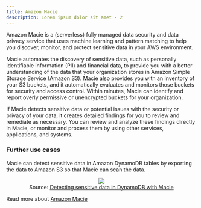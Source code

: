 ```yaml
---
title: Amazon Macie
description: Lorem ipsum dolor sit amet - 2
---
```


Amazon Macie is a (serverless) fully managed data security and data privacy service that uses machine learning and pattern matching to help you discover, monitor, and protect sensitive data in your AWS environment.

Macie automates the discovery of sensitive data, such as personally identifiable information (PII) and financial data, to provide you with a better understanding of the data that your organization stores in Amazon Simple Storage Service (Amazon S3). Macie also provides you with an inventory of your S3 buckets, and it automatically evaluates and monitors those buckets for security and access control. Within minutes, Macie can identify and report overly permissive or unencrypted buckets for your organization.

If Macie detects sensitive data or potential issues with the security or privacy of your data, it creates detailed findings for you to review and remediate as necessary. You can review and analyze these findings directly in Macie, or monitor and process them by using other services, applications, and systems.

### Further use cases

Macie can detect sensitive data in Amazon DynamoDB tables by exporting the data to Amazon S3 so that Macie can scan the data.

<div>
<div align="center"><img src="https://d2908q01vomqb2.cloudfront.net/22d200f8670dbdb3e253a90eee5098477c95c23d/2020/12/06/Detecting-sensitive-data-DynamoDB-Figure-1.png" /></div>
<div align="center">Source: <a href="https://aws.amazon.com/blogs/security/detecting-sensitive-data-in-dynamodb-with-macie/">Detecting sensitive data in DynamoDB with Macie</a></div>


</div>


Read more about [Amazon Macie](https://docs.aws.amazon.com/macie/latest/user/what-is-macie.html)